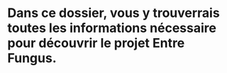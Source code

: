 # Dans ce dossier, vous y trouverrais toutes les informations nécessaire pour découvrir le projet Entre Fungus.
